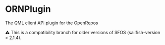# ORNPlugin
The QML client API plugin for the OpenRepos

:warning: This is a compatibility branch for older versions of SFOS (sailfish-version < 2.1.4).
